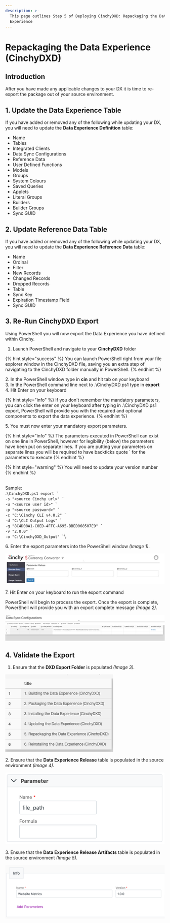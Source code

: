 ```yaml
---
description: >-
  This page outlines Step 5 of Deploying CinchyDXD: Repackaging the Data
  Experience
---
```


# Repackaging the Data Experience (CinchyDXD)

## Introduction

After you have made any applicable changes to your DX it is time to re-export the package out of your source environment.

## 1. Update the Data Experience Table

If you have added or removed any of the following while updating your DX, you will need to update the **Data Experience Definition** table:

* Name
* Tables
* Integrated Clients
* Data Sync Configurations
* Reference Data
* User Defined Functions
* Models
* Groups
* System Colours
* Saved Queries
* Applets
* Literal Groups
* Builders
* Builder Groups
* Sync GUID

## 2. Update Reference Data Table

If you have added or removed any of the following while updating your DX, you will need to update the **Data Experience Reference Data** table:

* Name
* Ordinal
* Filter
* New Records
* Changed Records
* Dropped Records
* Table
* Sync Key
* Expiration Timestamp Field
* Sync GUID

## 3. Re-Run CinchyDXD Export

Using PowerShell you will now export the Data Experience you have defined within Cinchy.

1. Launch PowerShell and navigate to your **CinchyDXD** folder

{% hint style="success" %}
You can launch PowerShell right from your file explorer window in the CinchyDXD file, saving you an extra step of navigating to the CinchyDXD folder manually in PowerShell.
{% endhint %}

2\. In the PowerShell window type in **cin** and hit tab on your keyboard\
3\. In the PowerShell command line next to .\CinchyDXD.ps1 type in **export**\
4\. Hit Enter on your keyboard

{% hint style="info" %}
If you don't remember the mandatory parameters, you can click the enter on your keyboard after typing in .\CinchyDXD.ps1 export, PowerShell will provide you with the required and optional components to export the data experience.
{% endhint %}

5\. You must now enter your mandatory export parameters.

{% hint style="info" %}
The parameters executed in PowerShell can exist on one line in PowerShell, however for legibility (below) the parameters have been put on separate lines.  If you are putting your parameters on separate lines you will be required to have backticks quote \`  for the parameters to execute
{% endhint %}

{% hint style="warning" %}
You will need to update your version number
{% endhint %}

\
Sample:\
.`` \CinchyDXD.ps1 export ` ``\
`` -s "<source Cinchy url>" ` ``\
`` -u "<source user id>" ` ``\
`` -p "<source password>" ` ``\
`` -c "C:\Cinchy CLI v4.0.2" ` ``\
`` -d "C:\CLI Output Logs" ` ``\
`` -g "8C4D08A1-C0ED-4FFC-A695-BBED068507E9" ` ``\
`` -v "2.0.0" ` ``\
`` -o "C:\CinchyDXD_Output" ` ``\


6\. Enter the export parameters into the PowerShell window _(Image 1)._

![Image 1: Step 6](<../../../.gitbook/assets/image (147).png>)

7\. Hit Enter on your keyboard to run the export command

PowerShell will begin to process the export. Once the export is complete, PowerShell will provide you with an export complete message _(Image 2)._

![Image 2: Step 7](<../../../.gitbook/assets/image (381).png>)

## 4. Validate the Export

1. Ensure that the **DXD Export Folder** is populated _(Image 3)._

![Image 3: Step 1](<../../../.gitbook/assets/image (55).png>)

2\. Ensure that the **Data Experience Release** table is populated in the source environment _(Image 4)._

![Image 4: Step 2](<../../../.gitbook/assets/image (217).png>)

3\. Ensure that the **Data Experience Release Artifacts** table is populated in the source environment _(Image 5)._

![Image 5: Step 3](<../../../.gitbook/assets/image (328).png>)
